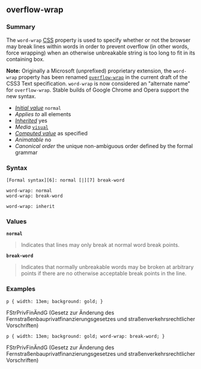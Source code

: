 ## overflow-wrap

### Summary

The `word-wrap` [CSS][0] property is used to specify whether or not the browser may break lines within words in order to prevent overflow (in other words, force wrapping) when an otherwise unbreakable string is too long to fit in its containing box.

**Note:** Originally a Microsoft (unprefixed) proprietary extension, the `word-wrap` property has been renamed [`overflow-wrap`][1] in the current draft of the CSS3 Text specification. `word-wrap` is now considered an "alternate name" for `overflow-wrap`. Stable builds of Google Chrome and Opera support the new syntax.

* _[Initial value][2]_ `normal` 
* _Applies to_ all elements 
* _[Inherited][3]_ yes 
* _Media_ [`visual`][4] 
* _[Computed value][5]_ as specified 
* _Animatable_ no 
* _Canonical order_ the unique non-ambiguous order defined by the formal grammar

### Syntax

    [Formal syntax][6]: normal [|][7] break-word

    word-wrap: normal
    word-wrap: break-word
    
    word-wrap: inherit
    

### Values

**`normal`**

> Indicates that lines may only break at normal word break points.

**`break-word`**

> Indicates that normally unbreakable words may be broken at arbitrary points if there are no otherwise acceptable break points in the line.

### Examples

    p { width: 13em; background: gold; }

FStrPrivFinÄndG (Gesetz zur Änderung des Fernstraßenbauprivatfinanzierungsgesetzes und straßenverkehrsrechtlicher Vorschriften)

    p { width: 13em; background: gold; word-wrap: break-word; }

FStrPrivFinÄndG (Gesetz zur Änderung des Fernstraßenbauprivatfinanzierungsgesetzes und straßenverkehrsrechtlicher Vorschriften)


[0]: https://developer.mozilla.org/en/CSS "CSS"
[1]: https://developer.mozilla.org/en/docs/Web/CSS/overflow-wrap "REDIRECT https://developer.mozilla.orghttps://developer.mozilla.org/en/docs/CSS/word-wrap"
[2]: https://developer.mozilla.org/en/docs/CSS/initial_value
[3]: https://developer.mozilla.org/en/docs/CSS/inheritance
[4]: https://developer.mozilla.org/en/docs/CSS/@media#Media_groups
[5]: https://developer.mozilla.org/en/docs/CSS/computed_value
[6]: https://developer.mozilla.org/en/docs/CSS/Value_definition_syntax "CSS/Value_definition_syntax"
[7]: https://developer.mozilla.org/en/docs/CSS/Value_definition_syntax#Single_bar "Single bar: The two entities are optional, but exactly one must be present."